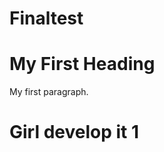 # Finaltest
<!DOCTYPE html>
<html>
<body>

<h1>My First Heading</h1>
<p>My first paragraph.</p>

</body>
</html>
<h1>Girl develop it 1</h1>

